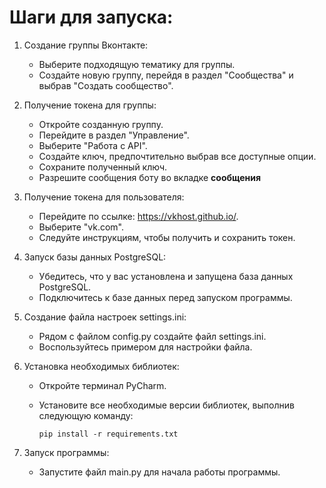 # Шаги для запуска:

1. Создание группы Вконтакте:

   - Выберите подходящую тематику для группы.
   - Создайте новую группу, перейдя в раздел "Сообщества" и выбрав "Создать сообщество".

2. Получение токена для группы:

   - Откройте созданную группу.
   - Перейдите в раздел "Управление".
   - Выберите "Работа с API".
   - Создайте ключ, предпочтительно выбрав все доступные опции.
   - Сохраните полученный ключ.
   - Разрешите сообщения боту во вкладке **сообщения**

3. Получение токена для пользователя:

   - Перейдите по ссылке: https://vkhost.github.io/.
   - Выберите "vk.com".
   - Следуйте инструкциям, чтобы получить и сохранить токен.

4. Запуск базы данных PostgreSQL:

   - Убедитесь, что у вас установлена и запущена база данных PostgreSQL.
   - Подключитесь к базе данных перед запуском программы.

5. Создание файла настроек settings.ini:

   - Рядом с файлом config.py создайте файл settings.ini.
   - Воспользуйтесь примером для настройки файла.

6. Установка необходимых библиотек:

   - Откройте терминал PyCharm.
   - Установите все необходимые версии библиотек, выполнив следующую команду:

     ```
     pip install -r requirements.txt
     ```

7. Запуск программы:

   - Запустите файл main.py для начала работы программы.
